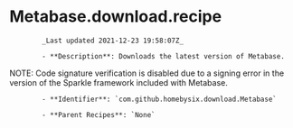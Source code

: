# Metabase.download.recipe

            _Last updated 2021-12-23 19:58:07Z_

            - **Description**: Downloads the latest version of Metabase.

NOTE: Code signature verification is disabled due to a signing error in the version of the Sparkle framework included with Metabase.

            - **Identifier**: `com.github.homebysix.download.Metabase`

            - **Parent Recipes**: `None`